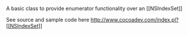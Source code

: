 A basic class to provide enumerator functionality over an [[NSIndexSet]]

See source and sample code here  http://www.cocoadev.com/index.pl?[[NSIndexSet]]